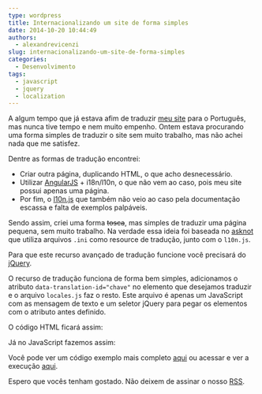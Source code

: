 ```yaml
---
type: wordpress
title: Internacionalizando um site de forma simples
date: 2014-10-20 10:44:49
authors:
  - alexandrevicenzi
slug: internacionalizando-um-site-de-forma-simples
categories:
  - Desenvolvimento
tags:
  - javascript
  - jquery
  - localization
---
```


A algum tempo que já estava afim de traduzir <a href="http://alexandrevicenzi.com">meu site</a> para o Português, mas nunca tive tempo e nem muito empenho.
Ontem estava procurando uma forma simples de traduzir o site sem muito trabalho, mas não achei nada que me satisfez.

Dentre as formas de tradução encontrei:
<ul>
	<li>Criar outra página, duplicando HTML, o que acho desnecessário.</li>
	<li>Utilizar <a href="https://angularjs.org/">AngularJS</a> + i18n/l10n, o que não vem ao caso, pois meu site possui apenas uma página.</li>
	<li>Por fim, o <a href="https://github.com/eligrey/l10n.js/">l10n.js</a> que também não veio ao caso pela documentação escassa e falta de exemplos palpáveis.</li>
</ul>
Sendo assim, criei uma forma <del>tosca</del>, mas simples de traduzir uma página pequena, sem muito trabalho. Na verdade essa ideia foi baseada no <a href="https://github.com/jdm/asknot">asknot</a> que utiliza arquivos <code>.ini</code> como resource de tradução, junto com o <code>l10n.js</code>.

Para que este recurso avançado de tradução funcione você precisará do <a href="http://jquery.com/">jQuery</a>.

O recurso de tradução funciona de forma bem simples, adicionamos o atributo <code>data-translation-id="chave"</code> no elemento que desejamos traduzir e o arquivo <code>locales.js</code> faz o resto. Este arquivo é apenas um JavaScript com as mensagem de texto e um seletor jQuery para pegar os elementos com o atributo antes definido.

O código HTML ficará assim:

<script src="//gistfy-app.herokuapp.com/github/ButecoOpenSource/site-localization/index.html" type="text/javascript"></script>Já no JavaScript fazemos assim:<script src="//gistfy-app.herokuapp.com/github/ButecoOpenSource/site-localization/locales.js" type="text/javascript"></script>

Você pode ver um código exemplo mais completo <a href="//github.com/alexandrevicenzi/alexandrevicenzi.github.io">aqui</a> ou acessar e ver a execução <a href="http://alexandrevicenzi.com/">aqui</a>.

Espero que vocês tenham gostado. Não deixem de assinar o nosso <a href="/feed.xml">RSS</a>.
